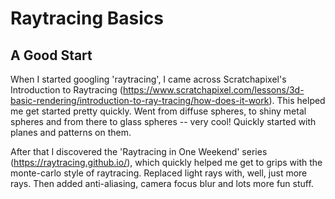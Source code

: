 # Raytracing Basics

## A Good Start
When I started googling 'raytracing', I came across Scratchapixel's Introduction to Raytracing (https://www.scratchapixel.com/lessons/3d-basic-rendering/introduction-to-ray-tracing/how-does-it-work).  This helped me get started pretty quickly.  Went from diffuse spheres, to shiny metal spheres and from there to glass spheres -- very cool!  Quickly started with planes and patterns on them.

After that I discovered the 'Raytracing in One Weekend' series (https://raytracing.github.io/), which quickly helped me get to grips with the monte-carlo style of raytracing.  Replaced light rays with, well, just more rays.  Then added anti-aliasing, camera focus blur and lots more fun stuff.

  
